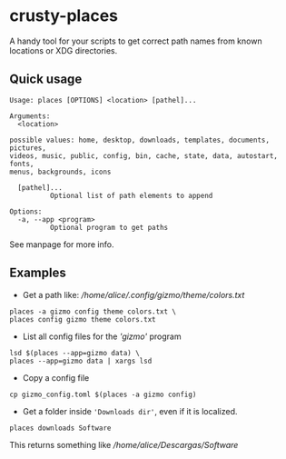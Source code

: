 # crusty-places

A handy tool for your scripts to get correct path names from known locations or XDG directories.

## Quick usage

```text
Usage: places [OPTIONS] <location> [pathel]...

Arguments:
  <location>

possible values: home, desktop, downloads, templates, documents, pictures,
videos, music, public, config, bin, cache, state, data, autostart, fonts,
menus, backgrounds, icons

  [pathel]...
          Optional list of path elements to append

Options:
  -a, --app <program>
          Optional program to get paths
```

See manpage for more info.

## Examples

- Get a path like: _/home/alice/.config/gizmo/theme/colors.txt_

```shell
places -a gizmo config theme colors.txt \
places config gizmo theme colors.txt
```

- List all config files for the _'gizmo'_ program

```shell
lsd $(places --app=gizmo data) \
places --app=gizmo data | xargs lsd
```

- Copy a config file

```shell
cp gizmo_config.toml $(places -a gizmo config)
```

- Get a folder inside `'Downloads dir'`, even if it is localized.

```shell
places downloads Software
```

This returns something like _/home/alice/Descargas/Software_




